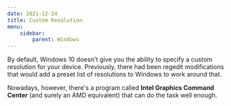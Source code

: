 ```yaml
---
date: 2021-12-24
title: Custom Resolution
menu:
    sidebar:
        parent: Windows
---
```


By default, Windows 10 doesn't give you the ability to specify a custom resolution for your device.
Previously, there had been regedit modifications that would add a preset list of resolutions to Windows to work around that.

Nowadays, however, there's a program called __Intel Graphics Command Center__ (and surely an AMD equivalent) that can do the task well enough.